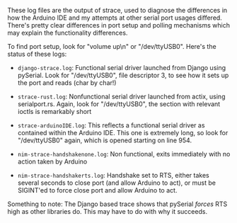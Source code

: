 These log files are the output of strace, used to diagnose the differences in how the Arduino IDE and my attempts at other serial port usages differed. There's pretty clear differences in port setup and polling mechanisms which may explain the functionality differences.

To find port setup, look for "volume up\n" or "/dev/ttyUSB0". Here's the status of these logs:

- `django-strace.log`: Functional serial driver launched from Django using pySerial. Look for "/dev/ttyUSB0", file descriptor 3, to see how it sets up the port and reads (char by char!)

- `strace-rust.log`: Nonfunctional serial driver launched from actix, using serialport.rs. Again, look for "/dev/ttyUSB0", the section with relevant ioctls is remarkably short

- `strace-arduinoIDE.log`: This reflects a functional serial driver as contained within the Arduino IDE. This one is extremely long, so look for "/dev/ttyUSB0" again, which is opened starting on line 954.

- `nim-strace-handshakenone.log`: Non functional, exits immediately with no action taken by Arduino

- `nim-strace-handshakerts.log`: Handshake set to RTS, either takes several seconds to close port (and allow Arduino to act), or must be SIGINT'ed to force close port and allow Arduino to act.

Something to note: The Django based trace shows that pySerial _forces_ RTS high as other libraries do. This may have to do with why it succeeds.
